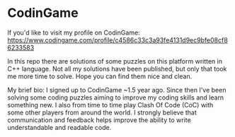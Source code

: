 # CodinGame
If you'd like to visit my profile on CodinGame: https://www.codingame.com/profile/c4586c33c3a93fe4131d9ec9bfe08cf86233583

In this repo there are solutions of some puzzles on this platform written in C++ language. Not all my solutions have been published, but only that took me more time to solve. Hope you can find them nice and clean. 

My brief bio: I signed up to CodinGame ~1.5 year ago. Since then I've been solving some coding puzzles aiming to improve my coding skills and learn something new. I also from time to time play Clash Of Code (CoC) with some other players from around the world. I strongly believe that communication and feedback helps improve the ability to write understandable and readable code.
